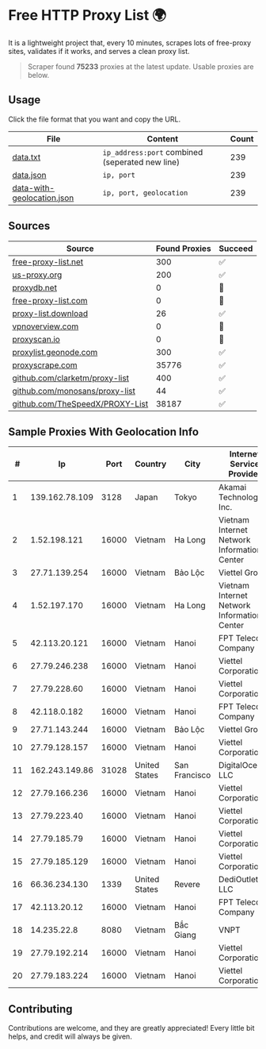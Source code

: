 
# Free HTTP Proxy List 🌍

It is a lightweight project that, every 10 minutes, scrapes lots of free-proxy sites, validates if it works, and serves a clean proxy list.


> Scraper found **75233** proxies at the latest update. Usable proxies are below.

## Usage

Click the file format that you want and copy the URL.


|File|Content|Count|
|----|-------|-----|
|[data.txt](https://raw.githubusercontent.com/themiralay/Proxy-List-World/master/data.txt)|`ip_address:port` combined (seperated new line)|239|
|[data.json](https://raw.githubusercontent.com/themiralay/Proxy-List-World/master/data.json)|`ip, port`|239|
|[data-with-geolocation.json](https://raw.githubusercontent.com/themiralay/Proxy-List-World/master/data-with-geolocation.json)|`ip, port, geolocation`|239|

## Sources

|Source|Found Proxies|Succeed|
|------|-------------|-------|
|[free-proxy-list.net](https://free-proxy-list.net)|300|✅|
|[us-proxy.org](https://www.us-proxy.org)|200|✅|
|[proxydb.net](http://proxydb.net)|0|🚫|
|[free-proxy-list.com](https://free-proxy-list.com/?page=&port=&type%5B%5D=http&type%5B%5D=https&up_time=0&search=Search)|0|🚫|
|[proxy-list.download](https://www.proxy-list.download/HTTP)|26|✅|
|[vpnoverview.com](https://vpnoverview.com/privacy/anonymous-browsing/free-proxy-servers)|0|🚫|
|[proxyscan.io](https://www.proxyscan.io)|0|🚫|
|[proxylist.geonode.com](https://proxylist.geonode.com/api/proxy-list?limit=300&page=1&sort_by=lastChecked&sort_type=desc&protocols=http,https)|300|✅|
|[proxyscrape.com](https://api.proxyscrape.com/v2/?request=displayproxies&protocol=http&timeout=10000&country=all&ssl=all&anonymity=all)|35776|✅|
|[github.com/clarketm/proxy-list](https://raw.githubusercontent.com/clarketm/proxy-list/master/proxy-list-raw.txt)|400|✅|
|[github.com/monosans/proxy-list](https://raw.githubusercontent.com/monosans/proxy-list/main/proxies/http.txt)|44|✅|
|[github.com/TheSpeedX/PROXY-List](https://raw.githubusercontent.com/TheSpeedX/PROXY-List/master/http.txt)|38187|✅|


## Sample Proxies With Geolocation Info

|#|Ip|Port|Country|City|Internet Service Provider|
|-|--|----|-------|----|-------------------------|
|1|139.162.78.109|3128|Japan|Tokyo|Akamai Technologies, Inc.|
|2|1.52.198.121|16000|Vietnam|Ha Long|Vietnam Internet Network Information Center|
|3|27.71.139.254|16000|Vietnam|Bảo Lộc|Viettel Group|
|4|1.52.197.170|16000|Vietnam|Ha Long|Vietnam Internet Network Information Center|
|5|42.113.20.121|16000|Vietnam|Hanoi|FPT Telecom Company|
|6|27.79.246.238|16000|Vietnam|Hanoi|Viettel Corporation|
|7|27.79.228.60|16000|Vietnam|Hanoi|Viettel Corporation|
|8|42.118.0.182|16000|Vietnam|Hanoi|FPT Telecom Company|
|9|27.71.143.244|16000|Vietnam|Bảo Lộc|Viettel Group|
|10|27.79.128.157|16000|Vietnam|Hanoi|Viettel Corporation|
|11|162.243.149.86|31028|United States|San Francisco|DigitalOcean, LLC|
|12|27.79.166.236|16000|Vietnam|Hanoi|Viettel Corporation|
|13|27.79.223.40|16000|Vietnam|Hanoi|Viettel Corporation|
|14|27.79.185.79|16000|Vietnam|Hanoi|Viettel Corporation|
|15|27.79.185.129|16000|Vietnam|Hanoi|Viettel Corporation|
|16|66.36.234.130|1339|United States|Revere|DediOutlet, LLC|
|17|42.113.20.12|16000|Vietnam|Hanoi|FPT Telecom Company|
|18|14.235.22.8|8080|Vietnam|Bắc Giang|VNPT|
|19|27.79.192.214|16000|Vietnam|Hanoi|Viettel Corporation|
|20|27.79.183.224|16000|Vietnam|Hanoi|Viettel Corporation|



## Contributing

Contributions are welcome, and they are greatly appreciated! Every
little bit helps, and credit will always be given.

